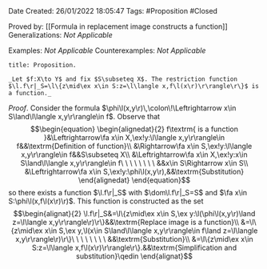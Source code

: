 <br />
<br />

Date Created: 26/01/2022 18:05:47
Tags: #Proposition #Closed 

Proved by: [[Formula in replacement image constructs a function]]
Generalizations: _Not Applicable_

Examples: _Not Applicable_
Counterexamples: _Not Applicable_

``` ad-Proposition
title: Proposition.

_Let $f:X\to Y$ and fix $S\subseteq X$. The restriction function $\l.f\r|_S=\l\{z\mid\ex x\in S:z=\l\langle x,f\l(x\r)\r\rangle\r\}$ is a function._

```

_Proof_. Consider the formula $\phi\l(x,y\r)\,\colon\!\Leftrightarrow x\in S\land\l\langle x,y\r\rangle\in f$. Observe that
$$\begin{equation}
    \begin{alignedat}{2}
        f\textrm{ is a function }&\Leftrightarrow\fa x\in X,\ex!y:\l\langle x,y\r\rangle\in f&&\textrm{Definition of function}\\
        &\Rightarrow\fa x\in S,\ex!y:\l\langle x,y\r\rangle\in f&&S\subseteq X\\
        &\Leftrightarrow\fa x\in X,\ex!y:x\in S\land\l\langle x,y\r\rangle\in f\ \ \ \ \ \ \ \ &&x\in S\Rightarrow x\in S\\
        &\Leftrightarrow\fa x\in S,\ex!y:\phi\l(x,y\r),&&\textrm{Substitution}
    \end{alignedat}
\end{equation}$$
so there exists a function $\l.f\r|_S$ with $\dom\l.f\r|_S=S$ and $\fa x\in S:\phi\l(x,f\l(x\r)\r)$. This function is constructed as the set
$$\begin{alignat}{2}
    \l.f\r|_S&=\l\{z\mid\ex x\in S,\ex y:\l(\phi\l(x,y\r)\land z=\l\langle x,y\r\rangle\r)\r\}&&\textrm{Replace image is a function}\\
    &=\l\{z\mid\ex x\in S,\ex y,\l(x\in S\land\l\langle x,y\r\rangle\in f\land z=\l\langle x,y\r\rangle\r)\r\}\ \ \ \ \ \ \ \ &&\textrm{Substitution}\\
    &=\l\{z\mid\ex x\in S:z=\l\langle x,f\l(x\r)\r\rangle\r\}.&&\textrm{Simplification and substitution}\qedin
\end{alignat}$$
